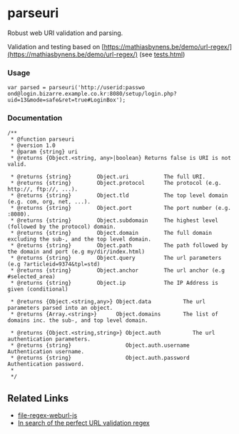 # parseuri
Robust web URI validation and parsing.

Validation and testing based on [https://mathiasbynens.be/demo/url-regex/](https://mathiasbynens.be/demo/url-regex/) (see [tests.html](tests.html))


### Usage
```
var parsed = parseuri('http://userid:passwo ond@login.bizarre.example.co.kr:8080/setup/login.php?uid=13&mode=safe&ret=true#LoginBox');
```

### Documentation
```
/**
 * @function parseuri
 * @version 1.0
 * @param {string} uri
 * @returns {Object.<string, any>|boolean} Returns false is URI is not valid.

 * @returns {string}        Object.uri           The full URI.
 * @returns {string}        Object.protocol      The protocol (e.g. http://, ftp://, ...).
 * @returns {string}        Object.tld           The top level domain (e.g. com, org, net, ...).
 * @returns {string}        Object.port          The port number (e.g. :8080).
 * @returns {string}        Object.subdomain     The highest level (followed by the protocol) domain.
 * @returns {string}        Object.domain        The full domain excluding the sub-, and the top level domain.
 * @returns {string}        Object.path          The path followed by the domain and port (e.g my/dir/index.html)
 * @returns {string}        Object.query         The url parameters (e.g ?articleid=9374&tpl=std)
 * @returns {string}        Object.anchor        The url anchor (e.g #selected_area)
 * @returns {string}        Object.ip            The IP Address is given (conditional)

 * @returns {Object.<string,any>} Object.data          The url parameters parsed into an object.
 * @returns {Array.<string>}      Object.domains       The list of domains inc. the sub-, and top level domain.

 * @returns {Object.<string,string>} Object.auth          The url authentication parameters.
 * @returns {string}                 Object.auth.username Authentication username.
 * @returns {string}                 Object.auth.password Authentication password.
 *
 */
```

Related Links
-------------

- [file-regex-weburl-js](https://gist.github.com/dperini/729294#file-regex-weburl-js)
- [In search of the perfect URL validation regex](https://mathiasbynens.be/demo/url-regex/)
